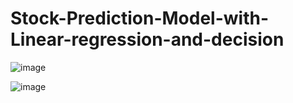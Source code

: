 # Stock-Prediction-Model-with-Linear-regression-and-decision

![image](https://github.com/Yashkumar-19/Stock-Closed-Price-Prediction/assets/70682265/7d13fae4-79d4-49c0-ab5f-4d71eb6296b3)

![image](https://github.com/Yashkumar-19/Stock-Closed-Price-Prediction/assets/70682265/fa450b6f-ac74-46f2-b747-b2461cd08be9)


